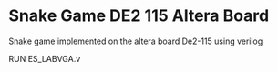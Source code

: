 # Snake Game DE2 115 Altera Board
Snake game implemented on the altera board De2-115 using verilog

RUN ES_LABVGA.v
